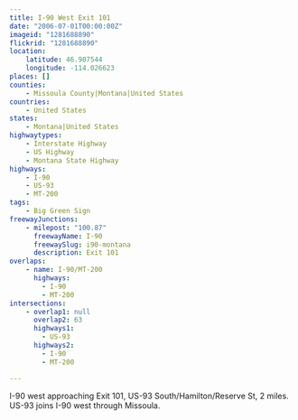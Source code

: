```yaml
---
title: I-90 West Exit 101
date: "2006-07-01T00:00:00Z"
imageid: "1281688890"
flickrid: "1281688890"
location:
    latitude: 46.907544
    longitude: -114.026623
places: []
counties:
    - Missoula County|Montana|United States
countries:
    - United States
states:
    - Montana|United States
highwaytypes:
    - Interstate Highway
    - US Highway
    - Montana State Highway
highways:
    - I-90
    - US-93
    - MT-200
tags:
    - Big Green Sign
freewayJunctions:
    - milepost: "100.87"
      freewayName: I-90
      freewaySlug: i90-montana
      description: Exit 101
overlaps:
    - name: I-90/MT-200
      highways:
        - I-90
        - MT-200
intersections:
    - overlap1: null
      overlap2: 63
      highways1:
        - US-93
      highways2:
        - I-90
        - MT-200

---
```

I-90 west approaching Exit 101, US-93 South/Hamilton/Reserve St, 2 miles.  US-93 joins I-90 west through Missoula.